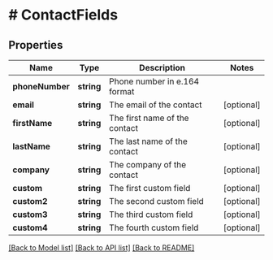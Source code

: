 # # ContactFields

## Properties

Name | Type | Description | Notes
------------ | ------------- | ------------- | -------------
**phoneNumber** | **string** | Phone number in e.164 format | 
**email** | **string** | The email of the contact | [optional] 
**firstName** | **string** | The first name of the contact | [optional] 
**lastName** | **string** | The last name of the contact | [optional] 
**company** | **string** | The company of the contact | [optional] 
**custom** | **string** | The first custom field | [optional] 
**custom2** | **string** | The second custom field | [optional] 
**custom3** | **string** | The third custom field | [optional] 
**custom4** | **string** | The fourth custom field | [optional] 

[[Back to Model list]](../../README.md#documentation-for-models) [[Back to API list]](../../README.md#documentation-for-api-endpoints) [[Back to README]](../../README.md)


